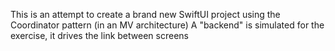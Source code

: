 This is an attempt to create a brand new SwiftUI project using the Coordinator pattern (in an MV architecture)
A "backend" is simulated for the exercise, it drives the link between screens
